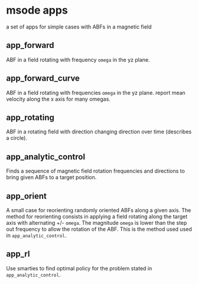 # msode apps

a set of apps for simple cases with ABFs in a magnetic field

## app_forward

ABF in a field rotating with frequency `omega` in the yz plane.

## app_forward_curve

ABF in a field rotating with frequencies `omega` in the yz plane.
report mean velocity along the x axis for many omegas.

## app_rotating

ABF in a rotating field with direction changing direction over time (describes a circle).

## app_analytic_control

Finds a sequence of magnetic field rotation frequencies and directions to bring given ABFs to a target position.

## app_orient

A small case for reorienting randomly oriented ABFs along a given axis.
The method for reorienting consists in applying a field rotating along the target axis with alternating +/- `omega`.
The magnitude `omega` is lower than the step out frequency to allow the rotation of the ABF.
This is the method used used in `app_analytic_control`.

## app_rl

Use smarties to find optimal policy for the problem stated in `app_analytic_control`.

